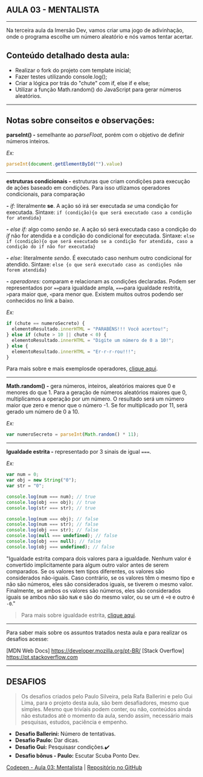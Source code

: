 ## AULA 03 - MENTALISTA
---

Na terceira aula da Imersão Dev, vamos criar uma jogo de adivinhação, onde o programa escolhe um número aleatório e nós vamos tentar acertar.

## Conteúdo detalhado desta aula:

- Realizar o fork do projeto com template inicial;
- Fazer testes utilizando console.log();
- Criar a lógica por trás do "chute" com if, else if e else;
- Utilizar a função Math.random() do JavaScript para gerar números aleatórios.


--- 

## Notas sobre conseitos e observações:

**parseInt() -** semelhante ao _parseFloat_, porém com o objetivo de definir números inteiros.

_Ex:_
~~~javascript
parseInt(document.getElementById("").value)
~~~


---

**estruturas condicionais -** estruturas que criam condições para execução de ações baseado em condições. Para isso utlizamos operadores condicionais, para comparação

**-** _if:_ literalmente **se**. A ação só irá ser executada _se_ uma condição for executada.
Sintaxe: ```if (condição){o que será executado caso a condição for atendida}```

**-** _else if:_ algo como _senão se_. A ação só será executada caso a condição do _if_ não for atendida e a condição do condicional for executada.
Sintaxe: ```else if (condição){o que será executado se a condição for atendida, caso a condição do if não for executada}```

**-** _else:_ literalmente _senão_. É executado caso nenhum outro condicional for atendido.
Sintaxe: ```else {o que será executado caso as condições não forem atendida}```

**-** _operadores:_ comparam e relacionam as condições declaradas. Podem ser representados por ```==```para igualdade ampla, ```===```para igualdade restrita, ```>```para maior que, ```<```para menor que. Existem muitos outros podendo ser conhecidos no link a baixo.

_Ex:_
~~~javascript
if (chute == numeroSecreto) {
  elementoResultado.innerHTML = "PARABÉNS!!! Você acertou!";
} else if (chute > 10 || chute < 0) {
  elementoResultado.innerHTML = "Digite um número de 0 a 10!";
} else {
  elementoResultado.innerHTML = "Er-r-r-rou!!!";
}
~~~

Para mais sobre e mais exemplosde operadores, [clique aqui](https://developer.mozilla.org/pt-BR/docs/Web/JavaScript/Reference/Operators). 


---

**Math.random() -** gera números, inteiros, aleatórios maiores que 0 e menores do que 1. Para a geração de números aleatórios maiores que 0, multiplicamos a operação por um número. O resultado será um número maior que zero e menor que o número -1. Se for multiplicado por 11, será gerado um número de 0 a 10. 

_Ex:_
~~~javascript
var numeroSecreto = parseInt(Math.random() * 11);
~~~


---

**Igualdade estrita -** representado por 3 sinais de igual ```===```.

_Ex:_
~~~javascript
var num = 0;
var obj = new String("0");
var str = "0";

console.log(num === num); // true
console.log(obj === obj); // true
console.log(str === str); // true

console.log(num === obj); // false
console.log(num === str); // false
console.log(obj === str); // false
console.log(null === undefined); // false
console.log(obj === null); // false
console.log(obj === undefined); // false
~~~

"Igualdade estrita compara dois valores para a igualdade. Nenhum valor é convertido implicitamente para algum outro valor antes de serem comparados. Se os valores tem tipos diferentes, os valores são considerados não-iguais. Caso contrário, se os valores têm o mesmo tipo e não são números, eles são considerados iguais, se tiverem o mesmo valor. Finalmente, se ambos os valores são números, eles são considerados iguais se ambos não são ```NaN``` e são do mesmo valor, ou se um é ```+0``` e outro é ```-0```."

>Para mais sobre igualdade estrita, [clique aqui](https://developer.mozilla.org/pt-BR/docs/Web/JavaScript/Equality_comparisons_and_sameness).


---

Para saber mais sobre os assuntos tratados nesta aula e para realizar os desafios acesse:

[MDN Web Docs] https://developer.mozilla.org/pt-BR/
[Stack Overflow] https://pt.stackoverflow.com


---

## DESAFIOS

>Os desafios criados pelo Paulo Silveira, pela Rafa Ballerini e pelo Gui Lima, para o projeto desta aula, são bem desafiadores, mesmo que simples. Mesmo que trivíais podem conter, ou não, conteúdos ainda não estutados até o momento da aula, sendo assim, necessário mais pesquisas, estudos, paciência e empenho.

- **Desafio Ballerini:** Número de tentativas.
- **Desafio Paulo:** Dar dicas.
- **Desafio Gui:** Pesquisasr condições.✔️
- **Desafio bônus - Paulo:** Escutar Scuba Ponto Dev.

[Codepen - Aula 03: Mentalista](https://codepen.io/lannyer/pen/gOGJXBe?editors=0010) | [Repositório no GitHub](https://github.com/Lannyer/imersaodev3/tree/master/Aula3-Mentalista)